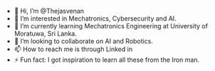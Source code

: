 - 👋 Hi, I’m @Thejasvenan
- 👀 I’m interested in Mechatronics, Cybersecurity and AI.
- 🌱 I’m currently learning Mechatronics Engineering at University of Moratuwa, Sri Lanka.
- 💞️ I’m looking to collaborate on AI and Robotics.
- 📫 How to reach me is through Linked in
- ⚡ Fun fact: I got inspiration to learn all these from the Iron man. 

<!---
Thejasvenan/Thejasvenan is a ✨ special ✨ repository because its `README.md` (this file) appears on your GitHub profile.
You can click the Preview link to take a look at your changes.
--->
